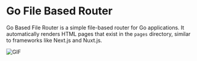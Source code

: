 # Go File Based Router

Go Based File Router is a simple file-based router for Go applications. It automatically renders HTML pages that exist in the `pages` directory, similar to frameworks like Next.js and Nuxt.js.

![GIF](public/video.gif)

